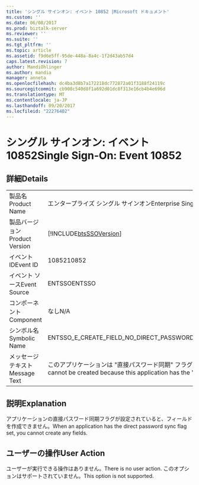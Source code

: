 ```yaml
---
title: 'シングル サインオン: イベント 10852 |Microsoft ドキュメント'
ms.custom: ''
ms.date: 06/08/2017
ms.prod: biztalk-server
ms.reviewer: ''
ms.suite: ''
ms.tgt_pltfrm: ''
ms.topic: article
ms.assetid: f9d6e5ff-95de-448a-8a4c-1f2d43ab57d4
caps.latest.revision: 7
author: MandiOhlinger
ms.author: mandia
manager: anneta
ms.openlocfilehash: dc4ba3d8b7a172218dc772872a01f3188f24119c
ms.sourcegitcommit: cb908c540d8f1a692d01dc8f313e16cb4b4e696d
ms.translationtype: MT
ms.contentlocale: ja-JP
ms.lasthandoff: 09/20/2017
ms.locfileid: "22276402"
---
```

# <a name="single-sign-on-event-10852"></a><span data-ttu-id="dc784-102">シングル サインオン: イベント 10852</span><span class="sxs-lookup"><span data-stu-id="dc784-102">Single Sign-On: Event 10852</span></span>
## <a name="details"></a><span data-ttu-id="dc784-103">詳細</span><span class="sxs-lookup"><span data-stu-id="dc784-103">Details</span></span>  
  
|||  
|-|-|  
|<span data-ttu-id="dc784-104">製品名</span><span class="sxs-lookup"><span data-stu-id="dc784-104">Product Name</span></span>|<span data-ttu-id="dc784-105">エンタープライズ シングル サインオン</span><span class="sxs-lookup"><span data-stu-id="dc784-105">Enterprise Single Sign-On</span></span>|  
|<span data-ttu-id="dc784-106">製品バージョン</span><span class="sxs-lookup"><span data-stu-id="dc784-106">Product Version</span></span>|[!INCLUDE[btsSSOVersion](../includes/btsssoversion-md.md)]|  
|<span data-ttu-id="dc784-107">イベント ID</span><span class="sxs-lookup"><span data-stu-id="dc784-107">Event ID</span></span>|<span data-ttu-id="dc784-108">10852</span><span class="sxs-lookup"><span data-stu-id="dc784-108">10852</span></span>|  
|<span data-ttu-id="dc784-109">イベント ソース</span><span class="sxs-lookup"><span data-stu-id="dc784-109">Event Source</span></span>|<span data-ttu-id="dc784-110">ENTSSO</span><span class="sxs-lookup"><span data-stu-id="dc784-110">ENTSSO</span></span>|  
|<span data-ttu-id="dc784-111">コンポーネント</span><span class="sxs-lookup"><span data-stu-id="dc784-111">Component</span></span>|<span data-ttu-id="dc784-112">なし</span><span class="sxs-lookup"><span data-stu-id="dc784-112">N/A</span></span>|  
|<span data-ttu-id="dc784-113">シンボル名</span><span class="sxs-lookup"><span data-stu-id="dc784-113">Symbolic Name</span></span>|<span data-ttu-id="dc784-114">ENTSSO_E_CREATE_FIELD_NO_DIRECT_PASSWORD_SYNC</span><span class="sxs-lookup"><span data-stu-id="dc784-114">ENTSSO_E_CREATE_FIELD_NO_DIRECT_PASSWORD_SYNC</span></span>|  
|<span data-ttu-id="dc784-115">メッセージ テキスト</span><span class="sxs-lookup"><span data-stu-id="dc784-115">Message Text</span></span>|<span data-ttu-id="dc784-116">このアプリケーションは "直接パスワード同期" フラグが設定されているため、フィールドを作成できません。</span><span class="sxs-lookup"><span data-stu-id="dc784-116">The field cannot be created because this application has the 'direct password sync' flag set.</span></span>|  
  
## <a name="explanation"></a><span data-ttu-id="dc784-117">説明</span><span class="sxs-lookup"><span data-stu-id="dc784-117">Explanation</span></span>  
 <span data-ttu-id="dc784-118">アプリケーションの直接パスワード同期フラグが設定されていると、フィールドを作成できません。</span><span class="sxs-lookup"><span data-stu-id="dc784-118">When an application has the direct password sync flag set, you cannot create any fields.</span></span>  
  
## <a name="user-action"></a><span data-ttu-id="dc784-119">ユーザーの操作</span><span class="sxs-lookup"><span data-stu-id="dc784-119">User Action</span></span>  
 <span data-ttu-id="dc784-120">ユーザーが実行できる操作はありません。</span><span class="sxs-lookup"><span data-stu-id="dc784-120">There is no user action.</span></span> <span data-ttu-id="dc784-121">このオプションはサポートされていません。</span><span class="sxs-lookup"><span data-stu-id="dc784-121">This option is not supported.</span></span>